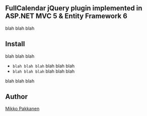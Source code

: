 ## FullCalendar jQuery plugin implemented in ASP.NET MVC 5 & Entity Framework 6

blah blah blah

## Install

blah blah blah

* `blah blah blah` blah blah blah
* `blah blah blah` blah blah blah

blah blah blah

## Author
[Mikko Pakkanen](http://mikkopakkanen.com)
